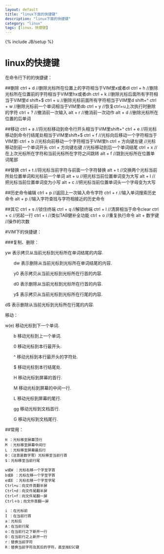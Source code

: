 ```yaml
---
layout: default
title: "linux下面的快捷键"
description: "linux下面的快捷键"
category: "linux"
tags: [linux，快捷键]
---
```

{% include JB/setup %}


# linux的快捷键


在命令行下的的快捷键：

##删除
	ctrl + d      //删除光标所在位置上的字符相当于VIM里x或者dl
	ctrl + h      //删除光标所在位置前的字符相当于VIM里hx或者dh
	ctrl + k      //删除光标后面所有字符相当于VIM里d shift+$
	ctrl + u      //删除光标前面所有字符相当于VIM里d shift+^
	ctrl + w      //删除光标前一个单词相当于VIM里db
	ctrl + y      //恢复ctrl+u上次执行时删除的字符
	ctrl + ?      //撤消前一次输入
	alt  + r      //撤消前一次动作
	alt  + d      //删除光标所在位置的后单词

##移动
	ctrl + a			   //将光标移动到命令行开头相当于VIM里shift+^
	ctrl + e			   //将光标移动到命令行结尾处相当于VIM里shift+$
	ctrl + f			   //光标向后移动一个字符相当于VIM里l
	ctrl + b			   //光标向前移动一个字符相当于VIM里h
	ctrl + 方向键左键     //光标移动到前一个单词开头
	ctrl + 方向键右键     //光标移动到后一个单词结尾
	ctrl + x       	   //在上次光标所在字符和当前光标所在字符之间跳转
	alt  + f      		   //跳到光标所在位置单词尾部

##替换
	ctrl + t       //将光标当前字符与前面一个字符替换
	alt  + t       //交换两个光标当前所处位置单词和光标前一个单词
	alt  + u       //把光标当前位置单词变为大写
	alt  + l       //把光标当前位置单词变为小写
	alt  + c       //把光标当前位置单词头一个字母变为大写

##历史命令编辑
	ctrl + p       //返回上一次输入命令字符
	ctrl + r       //输入单词搜索历史命令
	alt  + p       //输入字符查找与字符相接近的历史命令

##其它
	ctrl + s      //锁住终端
	ctrl + q      //解锁终端
	ctrl + l      //清屏相当于命令clear
	ctrl + c      //另起一行
	ctrl + i      //类似TAB健补全功能
	ctrl + o      //重复执行命令
	alt  + 数字键 //操作的次数

 

#VIM下的快捷键：

###复制、删除：

yw 表示拷贝从当前光标到光标所在单词结尾的内容.

　　dw 表示删除从当前光标到光标所在单词结尾的内容.

　　y0 表示拷贝从当前光标到光标所在行首的内容.

　　d0 表示删除从当前光标到光标所在行首的内容.

　　y$ 表示拷贝从当前光标到光标所在行尾的内容.

d$ 表示删除从当前光标到光标所在行尾的内容.

移动：

w(e) 移动光标到下一个单词.

　　b 移动光标到上一个单词.

　　0 移动光标到本行最开头.

　　^ 移动光标到本行最开头的字符处.

　　$ 移动光标到本行结尾处.

　　H 移动光标到屏幕的首行.

　　M 移动光标到屏幕的中间一行.

　　L 移动光标到屏幕的尾行.

　　gg 移动光标到文档首行.

　　G 移动光标到文档尾行.

##常用：

	H ：光标移至屏幕顶行
	M ：光标移至屏幕中间行
	L ：光标移至屏幕最后行
	0：（注意是数字零）光标移至当前行首
	$：光标移至当前行尾

	w或W ：光标右移一个字至字首
	b或B ：光标左移一个字至字首
	e或E ：光标右移一个字至字尾
	Ctrl+u：向文件首翻半屏
	Ctrl+d：向文件尾翻半屏
	Ctrl+f：向文件尾翻一屏
	Ctrl＋b；向文件首翻一屏

	i ：在光标前
	I ：在当前行首
	a：光标后
	A：在当前行尾
	o：在当前行之下新开一行
	O：在当前行之上新开一行
	r：替换当前字符
	R：替换当前字符及其后的字符，直至按ESC键
